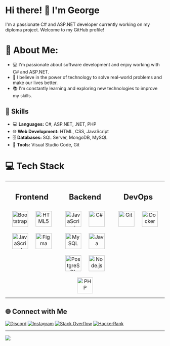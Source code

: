 # Hi there! 👋 I'm George

I'm a passionate C# and ASP.NET developer currently working on my diploma project. Welcome to my GitHub profile!

# 💫 About Me:

- 💻 I'm passionate about software development and enjoy working with C# and ASP.NET.
- 🌟 I believe in the power of technology to solve real-world problems and make our lives better.
- 📚 I'm constantly learning and exploring new technologies to improve my skills.

## 💼 Skills

- 💻 **Languages:** C#, ASP.NET, .NET, PHP
- 🌐 **Web Development:** HTML, CSS, JavaScript
- 🗄️ **Databases:** SQL Server, MongoDB, MySQL
- 🔧 **Tools:** Visual Studio Code, Git

# 💻 Tech Stack
<table><tr><td valign="top" width="33%">
  
## <div align="center">Frontend</div>
<div align="center">  
<a href="https://getbootstrap.com/docs/3.4/javascript/" target="_blank"><img style="margin: 10px" src="https://profilinator.rishav.dev/skills-assets/bootstrap-plain.svg" alt="Bootstrap" height="50" /></a>  
<a href="https://en.wikipedia.org/wiki/HTML5" target="_blank"><img style="margin: 10px" src="https://profilinator.rishav.dev/skills-assets/html5-original-wordmark.svg" alt="HTML5" height="50" /></a>  
<a href="https://www.javascript.com/" target="_blank"><img style="margin: 10px" src="https://profilinator.rishav.dev/skills-assets/javascript-original.svg" alt="JavaScript" height="50" /></a>  
<a href="https://www.figma.com/" target="_blank"><img style="margin: 10px" src="https://profilinator.rishav.dev/skills-assets/figma-icon.svg" alt="Figma" height="50" /></a>  
</div>

</td><td valign="top" width="33%">

## <div align="center">Backend</div> 
<div align="center">  
<a href="https://www.javascript.com/" target="_blank"><img style="margin: 10px" src="https://profilinator.rishav.dev/skills-assets/javascript-original.svg" alt="JavaScript" height="50" /></a>  
<a href="https://docs.microsoft.com/en-us/dotnet/csharp/" target="_blank"><img style="margin: 10px" src="https://profilinator.rishav.dev/skills-assets/csharp-original.svg" alt="C#" height="50" /></a>  
<a href="https://www.mysql.com/" target="_blank"><img style="margin: 10px" src="https://profilinator.rishav.dev/skills-assets/mysql-original-wordmark.svg" alt="MySQL" height="50" /></a>  
<a href="https://www.java.com/" target="_blank"><img style="margin: 10px" src="https://profilinator.rishav.dev/skills-assets/java-original-wordmark.svg" alt="Java" height="50" /></a>  
<a href="https://www.postgresql.org/" target="_blank"><img style="margin: 10px" src="https://profilinator.rishav.dev/skills-assets/postgresql-original-wordmark.svg" alt="PostgreSQL" height="50" /></a>  
<a href="https://nodejs.org/" target="_blank"><img style="margin: 10px" src="https://profilinator.rishav.dev/skills-assets/nodejs-original-wordmark.svg" alt="Node.js" height="50"></a>
<a href="https://www.php.net/" target="_blank"><img style="margin: 10px" src="https://profilinator.rishav.dev/skills-assets/php-original.svg" alt="PHP" height="50"></a>
</div>
</td><td valign="top" width="33%">

## <div align="center">DevOps</div> 
<div align="center">  
<a href="https://github.com/" target="_blank"><img style="margin: 10px" src="https://profilinator.rishav.dev/skills-assets/git-scm-icon.svg" alt="Git" height="50" /></a>  
<a href="https://www.docker.com/" target="_blank"><img style="margin: 10px" src="https://profilinator.rishav.dev/skills-assets/docker-original-wordmark.svg" alt="Docker" height="50"></a>
</div>
</td></tr></table>  


## 🌐 Connect with Me
[![Discord](https://img.shields.io/badge/Discord-%237289DA.svg?logo=discord&logoColor=white)](https://discordapp.com/users/442611824169451522)
[![Instagram](https://img.shields.io/badge/Instagram-%23E4405F.svg?logo=Instagram&logoColor=white)](https://instagram.com/georgeishotasf) 
[![Stack Overflow](https://img.shields.io/badge/-Stackoverflow-FE7A16?logo=stack-overflow&logoColor=white)](https://stackoverflow.com/users/20838137)
[![HackerRank](https://img.shields.io/badge/-Hackerrank-2EC866?&logo=HackerRank&logoColor=white)](https://hackerrank.com/georgezargaryan7)

<!-- [![C#](https://img.shields.io/badge/c%23-%23239120.svg?style=for-the-badge&logo=c-sharp&logoColor=white)](https://learn.microsoft.com/en-us/dotnet/csharp/)
[![JavaScript](https://img.shields.io/badge/javascript-%23323330.svg?style=for-the-badge&logo=javascript&logoColor=%23F7DF1E)](https://www.javascript.com/)
[![PHP](https://img.shields.io/badge/php-%23777BB4.svg?style=for-the-badge&logo=php&logoColor=white)](https://www.php.net/)
[![.Net](https://img.shields.io/badge/.NET-5C2D91?style=for-the-badge&logo=.net&logoColor=white)](https://dotnet.microsoft.com/en-us/)
[![MySQL](https://img.shields.io/badge/mysql-%2300f.svg?style=for-the-badge&logo=mysql&logoColor=white)](https://www.mysql.com/)
[![MongoDB](https://img.shields.io/badge/MongoDB-%234ea94b.svg?style=for-the-badge&logo=mongodb&logoColor=white)](https://www.mongodb.com/home) -->


---
[![](https://visitcount.itsvg.in/api?id=GeorgeZargaryan&icon=2&color=0)](https://visitcount.itsvg.in)

<!---
GeorgeZargaryan/GeorgeZargaryan is a ✨ special ✨ repository because its `README.md` (this file) appears on your GitHub profile.
You can click the Preview link to take a look at your changes.
--->
